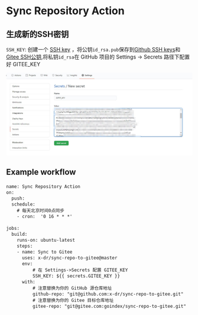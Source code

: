 # Sync Repository Action



## 生成新的SSH密钥

`SSH_KEY`: 创建一个 [SSH key](https://help.github.com/en/github/authenticating-to-github/generating-a-new-ssh-key-and-adding-it-to-the-ssh-agent#generating-a-new-ssh-key) ，将公钥`id_rsa.pub`保存到[Github SSH keys](https://github.com/settings/keys)和[Gitee SSH公钥](https://gitee.com/profile/sshkeys),将私钥`id_rsa`在 GitHub 项目的 Settings -> Secrets 路径下配置好 GITEE_KEY

<img src="img\1.jpg" style="zoom:50%;" />


## Example workflow

```
name: Sync Repository Action
on:
  push:
  schedule:
    # 每天北京时间0点同步
    - cron:  '0 16 * * *'

jobs:
  build:
    runs-on: ubuntu-latest
    steps:
    - name: Sync to Gitee
      uses: x-dr/sync-repo-to-gitee@master
      env:
          # 在 Settings->Secrets 配置 GITEE_KEY
          SSH_KEY: ${{ secrets.GITEE_KEY }}
      with:
          # 注意替换为你的 GitHub 源仓库地址
          github-repo: "git@github.com:x-dr/sync-repo-to-gitee.git"
          # 注意替换为你的 Gitee 目标仓库地址
          gitee-repo: "git@gitee.com:goindex/sync-repo-to-gitee.git"
```


